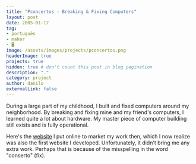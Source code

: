 ```yaml
---
title: "Pconcertos - Breaking & Fixing Computers"
layout: post
date: 2005-01-17
tag:
- português
- maker
- 🖥️
image: /assets/images/projects/pconcertos.png
headerImage: true
projects: true
hidden: true # don't count this post in blog pagination
description: "."
category: project
author: danilo
externalLink: false
---
```


During a large part of my childhood, I built and fixed computers around my neighborhood. By breaking and fixing mine and my friend's computers, I learned quite a lot about hardware. My master piece of computer building still exists and is fully operational.

Here's the [website](https://sites.google.com/site/pconcertos/) I put online to market my work then, which I now realize was also the first website I developed. Unfortunately, it didn't bring me any extra work. Perhaps that is because of the misspelling in the word "conserto" (fix).
